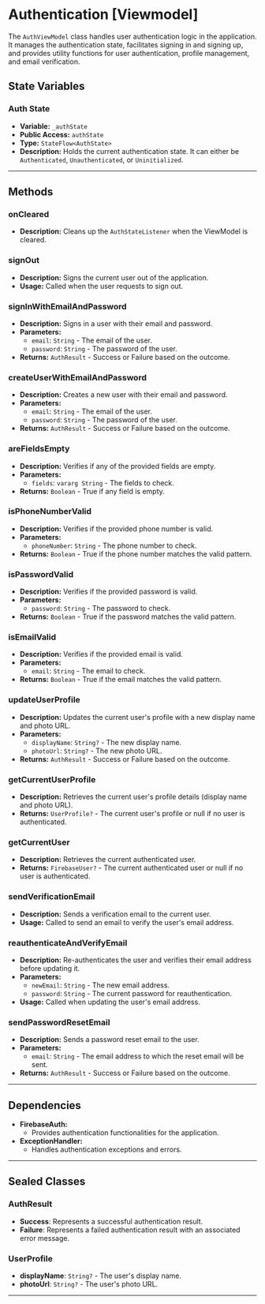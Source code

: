 # Authentication [Viewmodel]

The `AuthViewModel` class handles user authentication logic in the application. It manages the authentication state, facilitates signing in and signing up, and provides utility functions for user authentication, profile management, and email verification.

## State Variables

### Auth State
- **Variable:** `_authState`
- **Public Access:** `authState`
- **Type:** `StateFlow<AuthState>`
- **Description:** Holds the current authentication state. It can either be `Authenticated`, `Unauthenticated`, or `Uninitialized`.

---

## Methods

### onCleared
- **Description:** Cleans up the `AuthStateListener` when the ViewModel is cleared.

### signOut
- **Description:** Signs the current user out of the application.
- **Usage:** Called when the user requests to sign out.

### signInWithEmailAndPassword
- **Description:** Signs in a user with their email and password.
- **Parameters:**
    - `email`: `String` - The email of the user.
    - `password`: `String` - The password of the user.
- **Returns:** `AuthResult` - Success or Failure based on the outcome.

### createUserWithEmailAndPassword
- **Description:** Creates a new user with their email and password.
- **Parameters:**
    - `email`: `String` - The email of the user.
    - `password`: `String` - The password of the user.
- **Returns:** `AuthResult` - Success or Failure based on the outcome.

### areFieldsEmpty
- **Description:** Verifies if any of the provided fields are empty.
- **Parameters:**
    - `fields`: `vararg String` - The fields to check.
- **Returns:** `Boolean` - True if any field is empty.

### isPhoneNumberValid
- **Description:** Verifies if the provided phone number is valid.
- **Parameters:**
    - `phoneNumber`: `String` - The phone number to check.
- **Returns:** `Boolean` - True if the phone number matches the valid pattern.

### isPasswordValid
- **Description:** Verifies if the provided password is valid.
- **Parameters:**
    - `password`: `String` - The password to check.
- **Returns:** `Boolean` - True if the password matches the valid pattern.

### isEmailValid
- **Description:** Verifies if the provided email is valid.
- **Parameters:**
    - `email`: `String` - The email to check.
- **Returns:** `Boolean` - True if the email matches the valid pattern.

### updateUserProfile
- **Description:** Updates the current user's profile with a new display name and photo URL.
- **Parameters:**
    - `displayName`: `String?` - The new display name.
    - `photoUrl`: `String?` - The new photo URL.
- **Returns:** `AuthResult` - Success or Failure based on the outcome.

### getCurrentUserProfile
- **Description:** Retrieves the current user's profile details (display name and photo URL).
- **Returns:** `UserProfile?` - The current user's profile or null if no user is authenticated.

### getCurrentUser
- **Description:** Retrieves the current authenticated user.
- **Returns:** `FirebaseUser?` - The current authenticated user or null if no user is authenticated.

### sendVerificationEmail
- **Description:** Sends a verification email to the current user.
- **Usage:** Called to send an email to verify the user's email address.

### reauthenticateAndVerifyEmail
- **Description:** Re-authenticates the user and verifies their email address before updating it.
- **Parameters:**
    - `newEmail`: `String` - The new email address.
    - `password`: `String` - The current password for reauthentication.
- **Usage:** Called when updating the user's email address.

### sendPasswordResetEmail
- **Description:** Sends a password reset email to the user.
- **Parameters:**
    - `email`: `String` - The email address to which the reset email will be sent.
- **Returns:** `AuthResult` - Success or Failure based on the outcome.

---

## Dependencies

- **FirebaseAuth:**
    - Provides authentication functionalities for the application.
- **ExceptionHandler:**
    - Handles authentication exceptions and errors.

---

## Sealed Classes

### AuthResult
- **Success**: Represents a successful authentication result.
- **Failure**: Represents a failed authentication result with an associated error message.

### UserProfile
- **displayName**: `String?` - The user's display name.
- **photoUrl**: `String?` - The user's photo URL.

---
